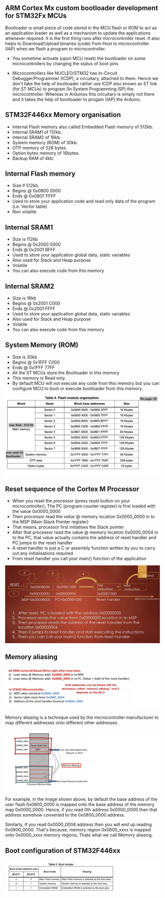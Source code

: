 ## ARM Cortex Mx custom bootloader development for STM32Fx MCUs     
     
		 
Bootloader is small piece of code stored in the MCU flash or ROM to act as an application loader as well as a mechanism to update the applications whenever required. It is the first thing runs after microcontroller reset. It also helps to Download/Upload binaries (code)	from Host to microcontroller (IAP) when we flash a program to microcontroller.	 
    
- You sometime activate (upon MCU reset) the bootloader on some microcontrollers by changing the status of boot pins   
     
- Microcontrollers like NUCLEO/STM32 has In-Circuit Debugger/Programmer (ICDP), a circuitary, attached to them. Hence we don't take the help of bootloader rather use ICDP also known as ST link (for ST MCUs) to program (In System Programming ISP) the microcontroller. Whereas in Arduinos this circuitary is simply not there and it takes the help of bootloader to progam (IAP) the Arduino.		  	
     
		 
## STM32F446xx Memory organisation     
      
- Internal Flash memory also called Embedded Flash memory of 512kb.    
- Internal SRAM1 of 112kb.    
- Internal SRAM2 of 16kb.    
- System memory (ROM) of 30kb.    
- OTP memory of 528 bytes.     
- Option bytes memory of 16bytes.    
- Backup RAM of 4kb.				
     
		 
		 
## Internal Flash memory     
      
- Size if 512kb.    
- Begins @ 0x0800 0000    
- Ends @ 0x0807 FFFF   
- Used to store your application code and read only data of the program (i.e. Vector table)    
- Non volatile       
      
			
			
## Internal SRAM1   
      
- Size is 112kb   
- Begins @ 0x2000 0000   
- Ends @ 0x2001 BFFF   
- Used to store your application global data, static variables    
- Also used for Stack and Heap purpose    
- Volatile    
- You can also execute code from this memory     
      
			
			
## Internal SRAM2   
      
- Size is 16kb   
- Begins @ 0x2001 C000   
- Ends @ 0x2001 FFFF   
- Used to store your application global data, static variables    
- Also used for Stack and Heap purpose    
- Volatile    
- You can also execute code from this memory    
      
			
			
## System Memory (ROM)   
      
- Size is 30kb   
- Begins @ 0x1FFF C000   
- Ends @ 0x1FFF 77FF   
- All the ST MCUs store the Bootloader in this memory   
- This memory is Read only.   
- By default MCU will not execute any code from this memory but you can configure MCU to boot or execute bootloader from this memory.           
    
<img src="images/memory_organisation.png" alt="MCUs Embedded Memory Organisation" title="MCUs Embedded Memory Organisation">     
    
		
		
## Reset sequence of the Cortex M Processor      
     
- When you reset the processor (press reset button on your microcontroller), The PC (program counter register) is first loaded with the value 0x0000_0000
- Then processor read the _value_ @ memory location 0x0000_0000 in to the MSP (Main Stack Pointer register)
- That means, processor first initialises the Stack pointer
- After that processor read the value @ memory location 0x0000_0004 in to the PC, that value actually contains the address of reset handler and PC jumps to the reset handler
- A reset handler is just a C or assembly function written by you to carry out any initialisations required
- From reset handler you call your main() function of the application		 		         
    
<img src="images/reset_sequence.png" alt="Reset sequence of the Cortex M Processor" title="Reset sequence of the Cortex M Processor">   		       
    
		
		
## Memory aliasing      
       
<img src="images/memory_aliasing.png" alt="Memory aliasing" title="Memory aliasing">   		         
      
Memory aliasing is a technique used by the microcontroller manufacturer to map different addresses onto different other addresses.   
    
<img src="images/memory_aliasing2.png" alt="Memory aliasing" title="Memory aliasing">   
     
For example, in the image shown above, by default the base address of the user flash 0x0800_0000 is mapped onto the base address of the memory map 0x0000_0000. Hence, if you read 0th address 0x0000_0000 then that address somehow converted to the 0x0800_0000 address.   
     
Similarly, if you read 0x0000_0004 address then you will end up reading 0x0800_0000. That's because, memory region 0x0800_xxxx is mapped onto 0x0000_xxxx memory regions, Thats what we call Memory aliasing.           
    
		
		
## Boot configuration of STM32F446xx    
       
<img src="images/boot_config_stm32f446xx.png" alt="Table 2. Boot modes" title="Table 2. Boot modes">     
     
		 
     
	 		 		   
     
	 		 		   
     
	 		 		   
    
		


				 	
